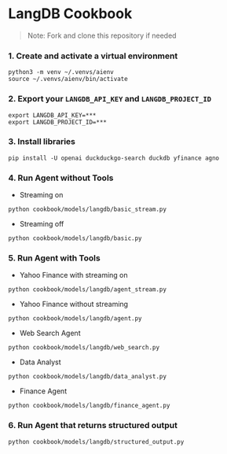 # LangDB Cookbook

> Note: Fork and clone this repository if needed

### 1. Create and activate a virtual environment

```shell
python3 -m venv ~/.venvs/aienv
source ~/.venvs/aienv/bin/activate
```

### 2. Export your `LANGDB_API_KEY` and `LANGDB_PROJECT_ID`

```shell
export LANGDB_API_KEY=***
export LANGDB_PROJECT_ID=***
```

### 3. Install libraries

```shell
pip install -U openai duckduckgo-search duckdb yfinance agno
```

### 4. Run Agent without Tools

- Streaming on

```shell
python cookbook/models/langdb/basic_stream.py
```

- Streaming off

```shell
python cookbook/models/langdb/basic.py
```

### 5. Run Agent with Tools

- Yahoo Finance with streaming on

```shell
python cookbook/models/langdb/agent_stream.py
```

- Yahoo Finance without streaming

```shell
python cookbook/models/langdb/agent.py
```

- Web Search Agent

```shell
python cookbook/models/langdb/web_search.py
```

- Data Analyst

```shell
python cookbook/models/langdb/data_analyst.py
```

- Finance Agent

```shell
python cookbook/models/langdb/finance_agent.py
```

### 6. Run Agent that returns structured output

```shell
python cookbook/models/langdb/structured_output.py
```


